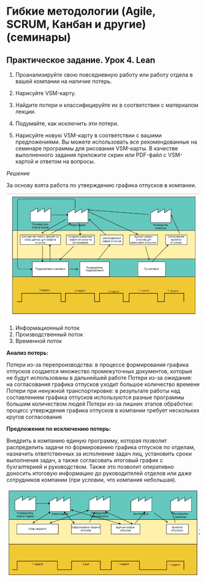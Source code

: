 # Гибкие методологии (Agile, SCRUM, Канбан и другие) (семинары)
## Практическое задание. Урок 4. Lean

1. Проанализируйте свою повседневную работу или работу отдела в вашей компании на наличие потерь.

2. Нарисуйте VSM-карту.
3. Найдите потери и классифицируйте их в соответствии с материалом лекции.
4. Подумайте, как исключить эти потери.
5. Нарисуйте новую VSM-карту в соответствии с вашими предложениями.
Вы можете использовать все рекомендованные на семинаре программы для рисования VSM-карты. В качестве выполненного задания приложите скрин или PDF-файл с VSM-картой и ответом на вопросы.

*Решение*

За основу взята работа по утверждению графика отпусков в компании.

![001](001.jpg)

1. Информационный поток
2. Производственный поток
3. Временной поток


__Анализ потерь:__

Потери из-за перепроизводства: в процессе формирования графика отпусков создается множество промежуточных документов, которые не будут использованы в дальнейшей работе
Потери из-за ожидания: на согласования графика отпусков уходит большое количество времени
Потери при ненужной транспортировке: в результате работы над составлением графика отпусков используются разные программы большим количеством людей
Потери из-за лишних этапов обработки: процесс утверждения графика отпусков в компании требует нескольких кругов согласования

__Предложения по исключению потерь:__


Внедрить в компанию единую программу, которая позволит распределить задачи по формированию графика отпусков по отделам, назначить ответственных за исполнение задач лиц, установить сроки выполнения задач, а также согласовать итоговый график с бухгалтерией и руководством. Также это позволит оперативно доносить итоговую информацию до руководителей отделов или даже сотрудников компании (при условии, что компания небольшая).

![002](002.jpg)
